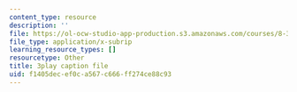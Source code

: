 ```yaml
---
content_type: resource
description: ''
file: https://ol-ocw-studio-app-production.s3.amazonaws.com/courses/8-333-statistical-mechanics-i-statistical-mechanics-of-particles-fall-2013/f1405decef0ca567c666ff274ce88c93_ckUyxmwaC5E.srt
file_type: application/x-subrip
learning_resource_types: []
resourcetype: Other
title: 3play caption file
uid: f1405dec-ef0c-a567-c666-ff274ce88c93
---
```

